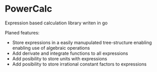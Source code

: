 PowerCalc
=========

Expression based calculation library writen in go

Planed features:
*  Store expressions in a easily manupulated tree-structure enabling enabling use of algebraic operations
*  Add derivate and integrate functions to all expressions
*  Add posibility to store units with expressions
*  Add posibility to store irrational constant factors to expressions
